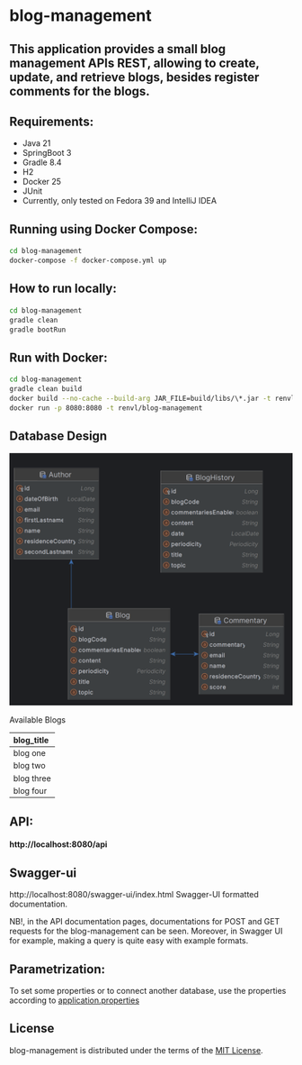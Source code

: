 # blog-management

This application provides a small blog management APIs REST, allowing to create, update, and retrieve blogs, besides register comments for the blogs.
-----

## Requirements:

- Java 21
- SpringBoot 3
- Gradle 8.4
- H2
- Docker 25
- JUnit
- Currently, only tested on Fedora 39 and IntelliJ IDEA

## Running using Docker Compose:

```bash
cd blog-management
docker-compose -f docker-compose.yml up
```

## How to run locally:

```bash
cd blog-management
gradle clean
gradle bootRun
```

## Run with Docker:

```bash
cd blog-management
gradle clean build
docker build --no-cache --build-arg JAR_FILE=build/libs/\*.jar -t renvl/blog-management .
docker run -p 8080:8080 -t renvl/blog-management
```

## Database Design

![blog_management_db.png](src/main/resources/blog-management.png)

Available Blogs

| blog\_title |
|:------------|
| blog one    |
| blog two    |
| blog three  |
| blog four   |

## API:

#### http[]()://localhost:8080/api


## Swagger-ui

http://localhost:8080/swagger-ui/index.html Swagger-UI formatted documentation.

NB!, in the API documentation pages, documentations for POST and GET requests for the blog-management can be seen.
Moreover, in Swagger UI for example, making a query is quite easy with example formats.

## Parametrization:

To set some properties or to connect another database, use the properties according
to [application.properties](src/main/resources/application.properties)

## License

blog-management is distributed under the terms of the
[MIT License](https://choosealicense.com/licenses/mit).

